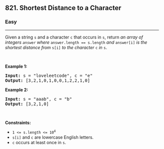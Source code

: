 <h2>821. Shortest Distance to a Character</h2><h3>Easy</h3><hr><div><p>Given a string <code>s</code> and a character <code>c</code> that occurs in <code>s</code>, return <em>an array of integers <code>answer</code> where</em> <code>answer.length == s.length</code> <em>and</em> <code>answer[i]</code> <em>is the shortest distance from</em> <code>s[i]</code> <em>to the character</em> <code>c</code> <em>in</em> <code>s</code>.</p>

<p>&nbsp;</p>
<p><strong>Example 1:</strong></p>
<pre><strong>Input:</strong> s = "loveleetcode", c = "e"
<strong>Output:</strong> [3,2,1,0,1,0,0,1,2,2,1,0]
</pre><p><strong>Example 2:</strong></p>
<pre><strong>Input:</strong> s = "aaab", c = "b"
<strong>Output:</strong> [3,2,1,0]
</pre>
<p>&nbsp;</p>
<p><strong>Constraints:</strong></p>

<ul>
	<li><code>1 &lt;= s.length &lt;= 10<sup>4</sup></code></li>
	<li><code>s[i]</code> and <code>c</code> are lowercase English letters.</li>
	<li><code>c</code> occurs at least once in <code>s</code>.</li>
</ul>
</div>